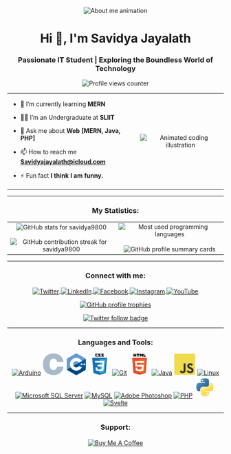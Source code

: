 <p align="center"><img src="https://github.com/7oSkaaa/7oSkaaa/blob/main/Images/about_me.gif?raw=true" width="100" alt="About me animation" loading="lazy"></p>
<h1 align="center">Hi 👋, I'm Savidya Jayalath</h1>
<h3 align="center">Passionate IT Student | Exploring the Boundless World of Technology</h3>
<p align="center">
  <img src="https://komarev.com/ghpvc/?username=savidya9800&label=Profile%20views&color=0e75b6&style=flat&abbreviated=true" alt="Profile views counter" loading="lazy">
</p>

<table align="center" border="0">
  <tr>
    <td width="60%" align="left">

- 🌱 I’m currently learning **MERN**

- 👨‍💻 I’m an Undergraduate at **SLIIT**

- 💬 Ask me about **Web [MERN, Java, PHP]**

- 📫 How to reach me **Savidyajayalath@icloud.com**

- ⚡ Fun fact **I think I am funny.**
  
    </td>    
    <td width="50%" align="center">
      <img
        align="center"
        alt="Animated coding illustration"
        width="450"
        src="https://present.readthedocs.io/en/latest/_images/welcome-to-coding.gif"
        loading="lazy"
      >
    </td>
  </tr>
</table>

---

<h3 align="center">My Statistics:</h3>

<table align="center" border="0">
  <tr>
    <td width="50%" align="center">
      <img
        align="center"
        src="https://github-readme-stats.vercel.app/api?username=savidya9800&show_icons=true&locale=en"
        alt="GitHub stats for savidya9800"
        loading="lazy"
      />
      <br><br>
      <img
        src="https://github-readme-streak-stats.herokuapp.com/?user=savidya9800"
        alt="GitHub contribution streak for savidya9800"
        loading="lazy"
      />
    </td>
    <td width="50%" align="center">
      <img
        align="center"
        src="https://github-readme-stats.vercel.app/api/top-langs/?username=savidya9800&layout=compact&langs_count=6&custom_title=Most%20Used%20Languages&theme=default&hide_border=false&border_radius=12"
        alt="Most used programming languages"
        loading="lazy"
      />
      <br><br>
      <img
        align="center"
        src="https://github-profile-summary-cards.vercel.app/api/cards/profile-details?username=savidya9800&theme=default"
        alt="GitHub profile summary cards"
        loading="lazy"
      />
    </td>
  </tr>
</table>

---

<h3 align="center">Connect with me:</h3>
<p align="center">
  <!-- Replace handles below with your real usernames (no spaces) -->
  <a href="https://twitter.com/savidya_jayalath" target="_blank" rel="noopener noreferrer">
    <img align="center" src="https://raw.githubusercontent.com/rahuldkjain/github-profile-readme-generator/master/src/images/icons/Social/twitter.svg" alt="Twitter" height="40" width="50" />
  </a>
  <a href="https://linkedin.com/in/savidya-jayalath" target="_blank" rel="noopener noreferrer">
    <img align="center" src="https://raw.githubusercontent.com/rahuldkjain/github-profile-readme-generator/master/src/images/icons/Social/linked-in-alt.svg" alt="LinkedIn" height="40" width="50" />
  </a>
  <a href="https://fb.com/savidya.jayalath" target="_blank" rel="noopener noreferrer">
    <img align="center" src="https://raw.githubusercontent.com/rahuldkjain/github-profile-readme-generator/master/src/images/icons/Social/facebook.svg" alt="Facebook" height="40" width="50" />
  </a>
  <a href="https://instagram.com/___s.a.v.i.y.a___" target="_blank" rel="noopener noreferrer">
    <img align="center" src="https://raw.githubusercontent.com/rahuldkjain/github-profile-readme-generator/master/src/images/icons/Social/instagram.svg" alt="Instagram" height="40" width="50" />
  </a>
  <a href="https://www.youtube.com/@savidyajayalath" target="_blank" rel="noopener noreferrer">
    <img align="center" src="https://raw.githubusercontent.com/rahuldkjain/github-profile-readme-generator/master/src/images/icons/Social/youtube.svg" alt="YouTube" height="40" width="50" />
  </a>
</p>

<p align="center">
  <a href="https://github.com/ryo-ma/github-profile-trophy" target="_blank" rel="noopener noreferrer">
    <img src="https://github-profile-trophy.vercel.app/?username=savidya9800" alt="GitHub profile trophies" loading="lazy" />
  </a>
</p>

<p align="center">
  <!-- Shields Twitter badge: update handle (no spaces) -->
  <a href="https://www.linkedin.com/in/savidya-jayalath-77385b189" target="_blank" rel="noopener noreferrer">
    <img src="https://img.shields.io/twitter/follow/savidya_jayalath?logo=twitter&style=for-the-badge" alt="Twitter follow badge" loading="lazy" />
  </a>
</p>

---

<h3 align="center">Languages and Tools:</h3>
<p align="center">
  <a href="https://www.arduino.cc/" target="_blank" rel="noopener noreferrer"><img src="https://cdn.worldvectorlogo.com/logos/arduino-1.svg" alt="Arduino" width="50" height="50" loading="lazy"/></a>
  <a href="https://www.cprogramming.com/" target="_blank" rel="noopener noreferrer"><img src="https://raw.githubusercontent.com/devicons/devicon/master/icons/c/c-original.svg" alt="C" width="50" height="50" loading="lazy"/></a>
  <a href="https://www.w3schools.com/cpp/" target="_blank" rel="noopener noreferrer"><img src="https://raw.githubusercontent.com/devicons/devicon/master/icons/cplusplus/cplusplus-original.svg" alt="C++" width="50" height="50" loading="lazy"/></a>
  <a href="https://www.w3schools.com/css/" target="_blank" rel="noopener noreferrer"><img src="https://raw.githubusercontent.com/devicons/devicon/master/icons/css3/css3-original-wordmark.svg" alt="CSS3" width="50" height="50" loading="lazy"/></a>
  <a href="https://git-scm.com/" target="_blank" rel="noopener noreferrer"><img src="https://www.vectorlogo.zone/logos/git-scm/git-scm-icon.svg" alt="Git" width="50" height="50" loading="lazy"/></a>
  <a href="https://www.w3.org/html/" target="_blank" rel="noopener noreferrer"><img src="https://raw.githubusercontent.com/devicons/devicon/master/icons/html5/html5-original-wordmark.svg" alt="HTML5" width="50" height="50" loading="lazy"/></a>
  <a href="https://www.java.com" target="_blank" rel="noopener noreferrer"><img src="https://i.postimg.cc/c1tQ6s1Y/Java-Light.png" alt="Java" width="50" height="50" loading="lazy"/></a>
  <a href="https://developer.mozilla.org/en-US/docs/Web/JavaScript" target="_blank" rel="noopener noreferrer"><img src="https://raw.githubusercontent.com/devicons/devicon/master/icons/javascript/javascript-original.svg" alt="JavaScript" width="50" height="50" loading="lazy"/></a>
  <a href="https://www.linux.org/" target="_blank" rel="noopener noreferrer"><img src="https://i.postimg.cc/8zTGjzGz/Linux-Light.png" alt="Linux" width="50" height="50" loading="lazy"/></a>
  <a href="https://www.microsoft.com/en-us/sql-server" target="_blank" rel="noopener noreferrer"><img src="https://i.postimg.cc/BQW2Kdtz/microsoft-SQL.png" alt="Microsoft SQL Server" width="50" height="50" loading="lazy"/></a>
  <a href="https://www.mysql.com/" target="_blank" rel="noopener noreferrer"><img src="https://i.postimg.cc/k582q5vX/My-SQL-Light.png" alt="MySQL" width="50" height="50" loading="lazy"/></a>
  <a href="https://www.photoshop.com/en" target="_blank" rel="noopener noreferrer"><img src="https://i.postimg.cc/cC3YzckT/Photoshop.png" alt="Adobe Photoshop" width="50" height="50" loading="lazy"/></a>
  <a href="https://www.php.net" target="_blank" rel="noopener noreferrer"><img src="https://i.postimg.cc/Z5yjSTGw/PHP-Light.png" alt="PHP" width="50" height="50" loading="lazy"/></a>
  <a href="https://www.python.org" target="_blank" rel="noopener noreferrer"><img src="https://raw.githubusercontent.com/devicons/devicon/master/icons/python/python-original.svg" alt="Python" width="50" height="50" loading="lazy"/></a>
  <a href="https://svelte.dev" target="_blank" rel="noopener noreferrer"><img src="https://upload.wikimedia.org/wikipedia/commons/1/1b/Svelte_Logo.svg" alt="Svelte" width="50" height="50" loading="lazy"/></a>
</p>

---

<h3 align="center">Support:</h3>
<p align="center">
  <!-- Replace 'your-slug' with your BuyMeACoffee username slug (no spaces) -->
  <a href="https://www.buymeacoffee.com/your-slug" target="_blank" rel="noopener noreferrer">
    <img align="center" src="https://cdn.buymeacoffee.com/buttons/v2/default-yellow.png" height="50" width="210" alt="Buy Me A Coffee" loading="lazy" />
  </a>
</p>
